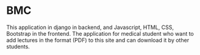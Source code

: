 # BMC
This application in django in backend, and Javascript, HTML, CSS, Bootstrap in the frontend.
The application for medical student who want to add lectures in the format (PDF) to this site and can download it by other students. 
